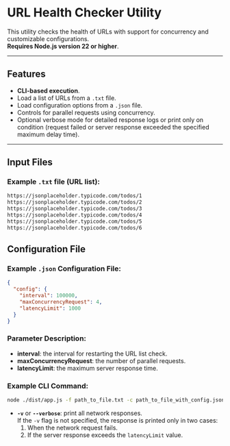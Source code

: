 # URL Health Checker Utility  

This utility checks the health of URLs with support for concurrency and customizable configurations.  
**Requires Node.js version 22 or higher**.  

---

## Features  

- **CLI-based execution**.  
- Load a list of URLs from a `.txt` file.  
- Load configuration options from a `.json` file.  
- Controls for parallel requests using concurrency.  
- Optional verbose mode for detailed response logs or print only on condition (request failed or server response exceeded the specified maximum delay time).  

---

## Input Files  

### Example `.txt` file (URL list):  

```txt
https://jsonplaceholder.typicode.com/todos/1  
https://jsonplaceholder.typicode.com/todos/2  
https://jsonplaceholder.typicode.com/todos/3  
https://jsonplaceholder.typicode.com/todos/4  
https://jsonplaceholder.typicode.com/todos/5  
https://jsonplaceholder.typicode.com/todos/6  
```

## Configuration File  

### Example `.json` Configuration File:  

```json
{
  "config": {
    "interval": 100000,
    "maxConcurrencyRequest": 4,
    "latencyLimit": 1000
  }
}
```

### Parameter Description:
- **interval**: the interval for restarting the URL list check.
- **maxConcurrencyRequest**: the number of parallel requests.
- **latencyLimit**: the maximum server response time.

### Example CLI Command:
```bash
node ./dist/app.js -f path_to_file.txt -c path_to_file_with_config.json -v
```

- **`-v`** or **`--verbose`**: print all network responses.  
  If the `-v` flag is not specified, the response is printed only in two cases:  
  1. When the network request fails.  
  2. If the server response exceeds the `latencyLimit` value.